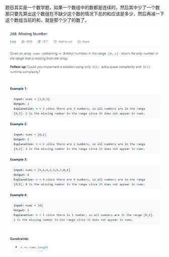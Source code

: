 题目其实是一个数学题，如果一个数组中的数都是连续的，然后其中少了一个数
那只要先算出这个数组在不缺少这个数的情况下总的和应该是多少，然后再减一下这个数组当前的和，就是那个少了的数了。

![0268](./subject.png)
